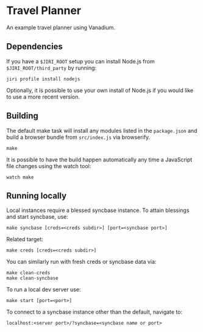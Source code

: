 # Travel Planner

An example travel planner using Vanadium.

## Dependencies

If you have a `$JIRI_ROOT` setup you can install Node.js from
`$JIRI_ROOT/third_party` by running:

    jiri profile install nodejs

Optionally, it is possible to use your own install of Node.js if you would like
to use a more recent version.

## Building

The default make task will install any modules listed in the `package.json` and
build a browser bundle from `src/index.js` via browserify.

    make

It is possible to have the build happen automatically any time a JavaScript file
changes using the watch tool:

    watch make

## Running locally

Local instances require a blessed syncbase instance. To attain blessings and
start syncbase, use:

    make syncbase [creds=<creds subdir>] [port=<syncbase port>]

Related target:

    make creds [creds=<creds subdir>]

You can similarly run with fresh creds or syncbase data via:

    make clean-creds
    make clean-syncbase

To run a local dev server use:

    make start [port=<port>]

To connect to a syncbase instance other than the default, navigate to:

    localhost:<server port>/?syncbase=<syncbase name or port>
